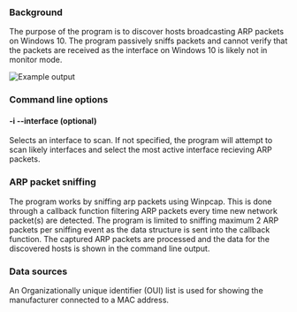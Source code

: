 ### Background
The purpose of the program is to discover hosts broadcasting ARP packets on Windows 10. The program passively sniffs packets and cannot verify that the packets are received as the interface on Windows 10 is likely not in monitor mode.

![Example output](https://github.com/feirik/ArpMonitor/blob/master/Images/ArpDiscover_readme.png)

### Command line options

#### -i --interface <INTERFACE IP ADDRESS> (optional)
Selects an interface to scan. If not specified, the program will attempt to scan likely interfaces and select the most active interface recieving ARP packets.

### ARP packet sniffing
The program works by sniffing arp packets using Winpcap. This is done through a callback function filtering ARP packets every time new network packet(s) are detected. The program is limited to sniffing maximum 2 ARP packets per sniffing event as the data structure is sent into the callback function. The captured ARP packets are processed and the data for the discovered hosts is shown in the command line output.  

### Data sources
An Organizationally unique identifier (OUI) list is used for showing the manufacturer connected to a MAC address.








